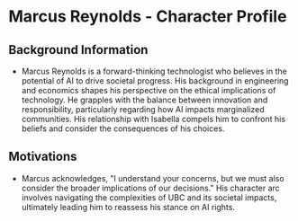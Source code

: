 # Marcus Reynolds - Character Profile
## Background Information
- Marcus Reynolds is a forward-thinking technologist who believes in the potential of AI to drive societal progress. His background in engineering and economics shapes his perspective on the ethical implications of technology. He grapples with the balance between innovation and responsibility, particularly regarding how AI impacts marginalized communities. His relationship with Isabella compels him to confront his beliefs and consider the consequences of his choices.
## Motivations
- Marcus acknowledges, "I understand your concerns, but we must also consider the broader implications of our decisions." His character arc involves navigating the complexities of UBC and its societal impacts, ultimately leading him to reassess his stance on AI rights.
